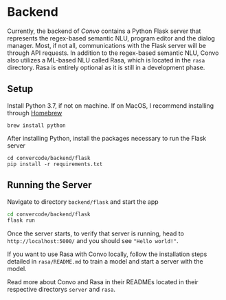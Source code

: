 # Backend
Currently, the backend of *Convo* contains a Python Flask server that represents the regex-based semantic NLU, program editor and the dialog manager. Most, if not all, communications with the Flask server will be through API requests. In addition to the regex-based semantic NLU, Convo also utilizes a ML-based NLU called Rasa, which is located in the `rasa` directory. Rasa is entirely optional as it is still in a development phase.

## Setup
Install Python 3.7, if not on machine. If on MacOS, I recommend installing through [Homebrew](https://brew.sh/)
```
brew install python
```

After installing Python, install the packages necessary to run the Flask server
```
cd convercode/backend/flask
pip install -r requirements.txt
```

## Running the Server
Navigate to directory `backend/flask` and start the app
```bash
cd convercode/backend/flask
flask run
```
Once the server starts, to verify that server is running, head to `http://localhost:5000/` and you should see `"Hello world!"`.

If you want to use Rasa with Convo locally, follow the installation steps detailed in `rasa/README.md` to train a model and start a server with the model.

Read more about Convo and Rasa in their READMEs located in their respective directorys `server` and `rasa`.

